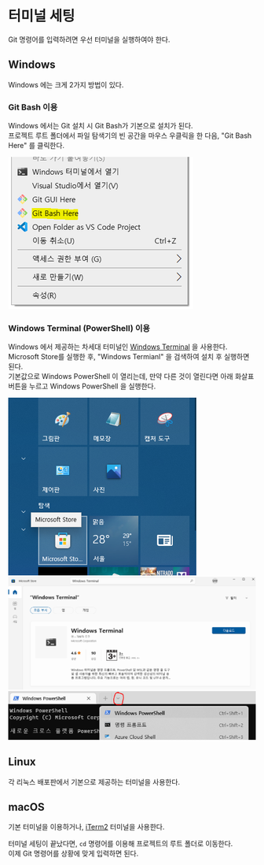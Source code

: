 # 터미널 세팅
Git 명령어를 입력하려면 우선 터미널을 실행하여야 한다.

## Windows
Windows 에는 크게 2가지 방법이 있다.

### Git Bash 이용
Windows 에서는 Git 설치 시 Git Bash가 기본으로 설치가 된다.  
프로젝트 루트 폴더에서 파일 탐색기의 빈 공간을 마우스 우클릭을 한 다음, "Git Bash Here" 를 클릭한다.

![Git bash here](../images/GitBashHere.PNG)

### Windows Terminal (PowerShell) 이용
Windows 에서 제공하는 차세대 터미널인 [Windows Terminal] 을 사용한다.  
Microsoft Store를 실행한 후, "Windows Termianl" 을 검색하여 설치 후 실행하면 된다.  
기본값으로 Windows PowerShell 이 열리는데, 만약 다른 것이 열린다면 아래 화살표 버튼을 누르고 Windows PowerShell 을 실행한다.

![Microsoft-Store](../images/WindowsTerminal1.PNG)
![Windows-Terminal](../images/WindowsTerminal2.PNG)
![Windows-PowerShell](../images/WindowsTerminal3.PNG)

## Linux
각 리눅스 배포판에서 기본으로 제공하는 터미널을 사용한다.

## macOS
기본 터미널을 이용하거나, [iTerm2] 터미널을 사용한다.

터미널 세팅이 끝났다면, `cd` 명령어를 이용해 프로젝트의 루트 폴더로 이동한다.  
이제 Git 명령어를 상황에 맞게 입력하면 된다.

[Windows Terminal]: https://github.com/microsoft/terminal
[iTerm2]: https://iterm2.com
